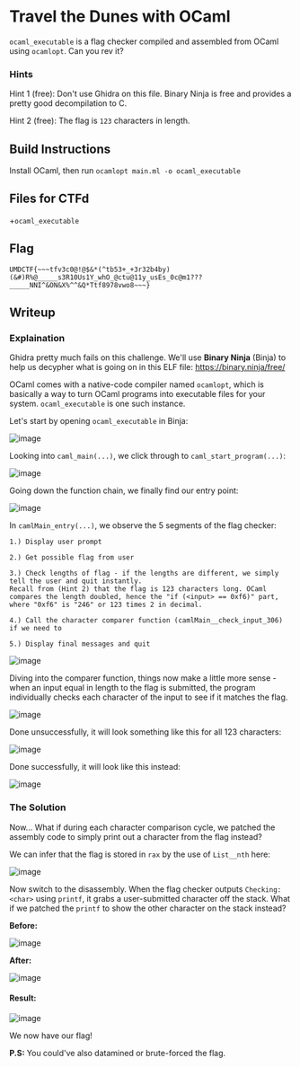 # Travel the Dunes with OCaml

`ocaml_executable` is a flag checker compiled and assembled from OCaml using `ocamlopt`. Can you rev it?

### Hints

Hint 1 (free): Don't use Ghidra on this file. Binary Ninja is free and provides a pretty good decompilation to C.

Hint 2 (free): The flag is `123` characters in length.

## Build Instructions

Install OCaml, then run `ocamlopt main.ml -o ocaml_executable`

## Files for CTFd

+`ocaml_executable`

## Flag

`UMDCTF{~~~tfv3c0@!@$&*(^tb53+_+3r32b4by)(&#)R%@_____s3R10Us1Y_whO_@ctu@11y_usEs_0c@m1???_____NNI^&ON&X%^^&Q*Ttf8978vwo8~~~}`

## Writeup


### Explaination

Ghidra pretty much fails on this challenge. We'll use **Binary Ninja** (Binja) to help us decypher what is going on in this ELF file: https://binary.ninja/free/

OCaml comes with a native-code compiler named `ocamlopt`, which is basically a way to turn OCaml programs into executable files for your system. `ocaml_executable` is one such instance.

Let's start by opening `ocaml_executable` in Binja:

![image](https://github.com/UMD-CSEC/UMDCTF-2024-Challenges/assets/123607179/2e5e945d-cf51-4007-a394-d86f3e667b05)

Looking into `caml_main(...)`, we click through to `caml_start_program(...)`:

![image](https://github.com/UMD-CSEC/UMDCTF-2024-Challenges/assets/123607179/667ae049-c1f6-4140-b8b2-8627157d8c05)

Going down the function chain, we finally find our entry point:

![image](https://github.com/UMD-CSEC/UMDCTF-2024-Challenges/assets/123607179/8a866ae2-42ad-4bc0-80d4-73f2ec9cf629)

In `camlMain_entry(...)`, we observe the 5 segments of the flag checker:

```
1.) Display user prompt

2.) Get possible flag from user

3.) Check lengths of flag - if the lengths are different, we simply tell the user and quit instantly.
Recall from (Hint 2) that the flag is 123 characters long. OCaml compares the length doubled, hence the "if (<input> == 0xf6)" part, where "0xf6" is "246" or 123 times 2 in decimal.

4.) Call the character comparer function (camlMain__check_input_306) if we need to

5.) Display final messages and quit
```

![image](https://github.com/UMD-CSEC/UMDCTF-2024-Challenges/assets/123607179/72e7c08b-2581-475d-8d3c-6dc94cabe0a4)

Diving into the comparer function, things now make a little more sense - when an input equal in length to the flag is submitted, the program individually checks each character of the input to see if it matches the flag.

![image](https://github.com/UMD-CSEC/UMDCTF-2024-Challenges/assets/123607179/c7b0c946-e33d-4694-b893-17c1d59fefe1)

Done unsuccessfully, it will look something like this for all 123 characters:

![image](https://github.com/UMD-CSEC/UMDCTF-2024-Challenges/assets/123607179/e3a5a440-1be7-4a48-a4b6-eca254dbfd78)

Done successfully, it will look like this instead:

![image](https://github.com/UMD-CSEC/UMDCTF-2024-Challenges/assets/123607179/1a76f9d6-abe9-4dec-afb9-92000e4790ea)


### The Solution

Now... What if during each character comparison cycle, we patched the assembly code to simply print out a character from the flag instead?

We can infer that the flag is stored in `rax` by the use of `List__nth` here:

![image](https://github.com/UMD-CSEC/UMDCTF-2024-Challenges/assets/123607179/fadcdcee-b880-402f-a300-12fa5258cebd)

Now switch to the disassembly. When the flag checker outputs `Checking: <char>` using `printf`, it grabs a user-submitted character off the stack. What if we patched the `printf` to show the other character on the stack instead?

**Before:**

![image](https://github.com/UMD-CSEC/UMDCTF-2024-Challenges/assets/123607179/b3fe81ee-e852-45dc-8274-fec3fa75e828)

**After:**

![image](https://github.com/UMD-CSEC/UMDCTF-2024-Challenges/assets/123607179/7561757f-ac78-43d0-aaea-5f752d06439f)

#### Result:

![image](https://github.com/UMD-CSEC/UMDCTF-2024-Challenges/assets/123607179/fd822679-d977-45e0-8183-386a40bb6486)

We now have our flag!


**P.S:** You could've also datamined or brute-forced the flag.












